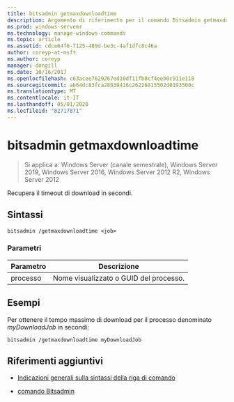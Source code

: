 ```yaml
---
title: bitsadmin getmaxdownloadtime
description: Argomento di riferimento per il comando Bitsadmin getmaxdownloadtime, che consente di recuperare il timeout di download in secondi.
ms.prod: windows-servemr
ms.technology: manage-windows-commands
ms.topic: article
ms.assetid: cdce64f6-7125-489d-be3c-4af1dfc8c46a
author: coreyp-at-msft
ms.author: coreyp
manager: dongill
ms.date: 10/16/2017
ms.openlocfilehash: c63acee7629267ed10df11fb8cf4eeb0c911e118
ms.sourcegitcommit: ab64dc83fca28039416c26226815502d0193500c
ms.translationtype: MT
ms.contentlocale: it-IT
ms.lasthandoff: 05/01/2020
ms.locfileid: "82717871"
---
```

# <a name="bitsadmin-getmaxdownloadtime"></a>bitsadmin getmaxdownloadtime

> Si applica a: Windows Server (canale semestrale), Windows Server 2019, Windows Server 2016, Windows Server 2012 R2, Windows Server 2012

Recupera il timeout di download in secondi.

## <a name="syntax"></a>Sintassi

```
bitsadmin /getmaxdownloadtime <job>
```

### <a name="parameters"></a>Parametri

| Parametro | Descrizione |
| -------------- | -------------- |
| processo | Nome visualizzato o GUID del processo. |

## <a name="examples"></a>Esempi

Per ottenere il tempo massimo di download per il processo denominato *myDownloadJob* in secondi:

```
bitsadmin /getmaxdownloadtime myDownloadJob
```

## <a name="additional-references"></a>Riferimenti aggiuntivi

- [Indicazioni generali sulla sintassi della riga di comando](command-line-syntax-key.md)

- [comando Bitsadmin](bitsadmin.md)
